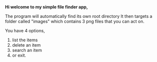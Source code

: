 **Hi welcome to my simple file finder app,**

The program will automatically find its own root directory
It then targets a folder called "images" which contains 3 png files that you can act on.

You have 4 options, 
1) list the items
2) delete an item
3) search an item 
4) or exit.

